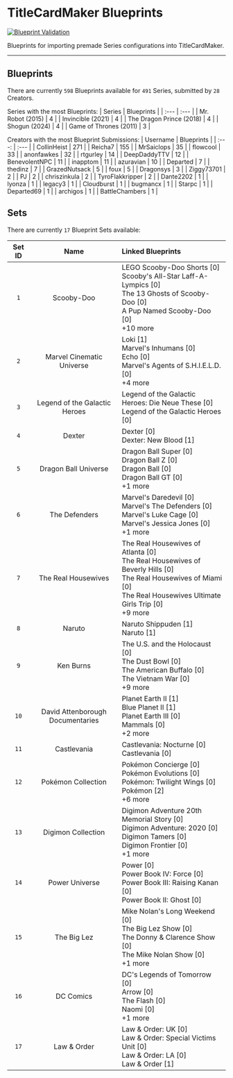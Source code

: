 # TitleCardMaker Blueprints
[![Blueprint Validation](https://github.com/TitleCardMaker/Blueprints/actions/workflows/pytest.yml/badge.svg?branch=master)](https://github.com/TitleCardMaker/Blueprints/actions/workflows/pytest.yml)

Blueprints for importing premade Series configurations into TitleCardMaker.

---

## Blueprints

There are currently `598` Blueprints available for `491` Series, submitted by `28` Creators.

Series with the most Blueprints:
| Series | Blueprints |
| :--- | :--- |
| Mr. Robot (2015) | 4 |
| Invincible (2021) | 4 |
| The Dragon Prince (2018) | 4 |
| Shogun (2024) | 4 |
| Game of Thrones (2011) | 3 |

Creators with the most Blueprint Submissions:
| Username | Blueprints |
| :---: | :--- |
| CollinHeist | 271 |
| Reicha7 | 155 |
| MrSaiclops | 35 |
| flowcool | 33 |
| anonfawkes | 32 |
| rtgurley | 14 |
| DeepDaddyTTV | 12 |
| BenevolentNPC | 11 |
| inapptom | 11 |
| azuravian | 10 |
| Departed | 7 |
| thedinz | 7 |
| GrazedNutsack | 5 |
| foux | 5 |
| Dragonsys | 3 |
| Ziggy73701 | 2 |
| PJ | 2 |
| chriszinkula | 2 |
| TyroFlakkripper | 2 |
| Dante2202 | 1 |
| lyonza | 1 |
| legacy3 | 1 |
| Cloudburst | 1 |
| bugmancx | 1 |
| Starpc | 1 |
| Departed69 | 1 |
| archigos | 1 |
| BattleChambers | 1 |


## Sets

There are currently `17` Blueprint Sets available:

| Set ID | Name  | Linked Blueprints |
| :----: | :---: | :--- |
| `1` | Scooby-Doo | LEGO Scooby-Doo Shorts [0]<br>Scooby's All-Star Laff-A-Lympics [0]<br>The 13 Ghosts of Scooby-Doo [0]<br>A Pup Named Scooby-Doo [0]<br>+10 more |
| `2` | Marvel Cinematic Universe | Loki [1]<br>Marvel's Inhumans [0]<br>Echo [0]<br>Marvel's Agents of S.H.I.E.L.D. [0]<br>+4 more |
| `3` | Legend of the Galactic Heroes | Legend of the Galactic Heroes: Die Neue These [0]<br>Legend of the Galactic Heroes [0] |
| `4` | Dexter | Dexter [0]<br>Dexter: New Blood [1] |
| `5` | Dragon Ball Universe | Dragon Ball Super [0]<br>Dragon Ball Z [0]<br>Dragon Ball [0]<br>Dragon Ball GT [0]<br>+1 more |
| `6` | The Defenders | Marvel's Daredevil [0]<br>Marvel's The Defenders [0]<br>Marvel's Luke Cage [0]<br>Marvel's Jessica Jones [0]<br>+1 more |
| `7` | The Real Housewives | The Real Housewives of Atlanta [0]<br>The Real Housewives of Beverly Hills [0]<br>The Real Housewives of Miami [0]<br>The Real Housewives Ultimate Girls Trip [0]<br>+9 more |
| `8` | Naruto | Naruto Shippuden [1]<br>Naruto [1] |
| `9` | Ken Burns | The U.S. and the Holocaust [0]<br>The Dust Bowl [0]<br>The American Buffalo [0]<br>The Vietnam War [0]<br>+9 more |
| `10` | David Attenborough Documentaries | Planet Earth II [1]<br>Blue Planet II [1]<br>Planet Earth III [0]<br>Mammals [0]<br>+2 more |
| `11` | Castlevania | Castlevania: Nocturne [0]<br>Castlevania [0] |
| `12` | Pokémon Collection | Pokémon Concierge [0]<br>Pokémon Evolutions [0]<br>Pokémon: Twilight Wings [0]<br>Pokémon [2]<br>+6 more |
| `13` | Digimon Collection | Digimon Adventure 20th Memorial Story [0]<br>Digimon Adventure: 2020 [0]<br>Digimon Tamers [0]<br>Digimon Frontier [0]<br>+1 more |
| `14` | Power Universe | Power [0]<br>Power Book IV: Force [0]<br>Power Book III: Raising Kanan [0]<br>Power Book II: Ghost [0] |
| `15` | The Big Lez | Mike Nolan's Long Weekend [0]<br>The Big Lez Show [0]<br>The Donny & Clarence Show [0]<br>The Mike Nolan Show [0]<br>+1 more |
| `16` | DC Comics | DC's Legends of Tomorrow [0]<br>Arrow [0]<br>The Flash [0]<br>Naomi [0]<br>+1 more |
| `17` | Law & Order | Law & Order: UK [0]<br>Law & Order: Special Victims Unit [0]<br>Law & Order: LA [0]<br>Law & Order [1] |

